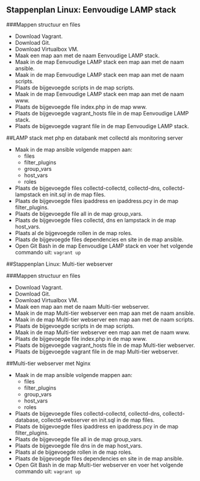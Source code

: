 ## Stappenplan Linux: Eenvoudige LAMP stack

###Mappen structuur en files
- Download Vagrant.
- Download Git.
- Download Virtualbox VM.
- Maak een map aan met de naam Eenvoudige LAMP stack.
- Maak in de map Eenvoudige LAMP stack een map aan met de naam ansible.
- Maak in de map Eenvoudige LAMP stack een map aan met de naam scripts.
- Plaats de bijgevoegde scripts in de map scripts.
- Maak in de map Eenvoudige LAMP stack een map aan met de naam www.
- Plaats de bijgevoegde file index.php in de map www.
- Plaats de bijgevoegde vagrant_hosts file in de map Eenvoudige LAMP stack.
- Plaats de bijgevoegde vagrant file in de map Eenvoudige LAMP stack.

##LAMP stack met php en databank met collectd als monitoring server
- Maak in de map ansible volgende mappen aan:
	- files
	- filter_plugins
	- group_vars
	- host_vars
	- roles
- Plaats de bijgevoegde files collectd-collectd, collectd-dns, collectd-lampstack en init.sql in de map files.
- Plaats de bijgevoegde files ipaddress en ipaddress.pcy in de map filter_plugins.
- Plaats de bijgevoegde file all in de map group_vars.
- Plaats de bijgevoegde files collectd, dns en lampstack in de map host_vars.
- Plaats al de bijgevoegde rollen in de map roles.
- Plaats de bijgevoegde files dependencies en site in de map ansible.
- Open Git Bash in de map Eenvoudige LAMP stack en voer het volgende commando uit: `vagrant up`


##Stappenplan Linux: Multi-tier webserver

###Mappen structuur en files
- Download Vagrant.
- Download Git.
- Download Virtualbox VM.
- Maak een map aan met de naam Multi-tier webserver.
- Maak in de map Multi-tier webserver een map aan met de naam ansible.
- Maak in de map Multi-tier webserver een map aan met de naam scripts.
- Plaats de bijgevoegde scripts in de map scripts.
- Maak in de map Multi-tier webserver een map aan met de naam www.
- Plaats de bijgevoegde file index.php in de map www.
- Plaats de bijgevoegde vagrant_hosts file in de map Multi-tier webserver.
- Plaats de bijgevoegde vagrant file in de map Multi-tier webserver.

##Multi-tier webserver met Nginx
- Maak in de map ansible volgende mappen aan:
	- files
	- filter_plugins
	- group_vars
	- host_vars
	- roles
- Plaats de bijgevoegde files collectd-collectd, collectd-dns, collectd-database, collectd-webserver en init.sql in de map files.
- Plaats de bijgevoegde files ipaddress en ipaddress.pcy in de map filter_plugins.
- Plaats de bijgevoegde file all in de map group_vars.
- Plaats de bijgevoegde file dns in de map host_vars.
- Plaats al de bijgevoegde rollen in de map roles.
- Plaats de bijgevoegde files dependencies en site in de map ansible.
- Open Git Bash in de map Multi-tier webserver en voer het volgende commando uit: `vagrant up`